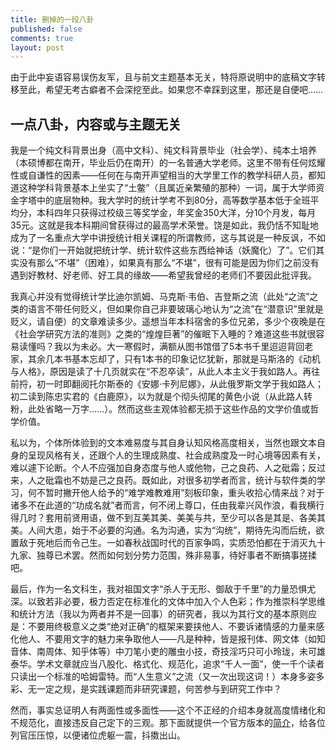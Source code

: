 ```yaml
---
title: 删掉的一段八卦
published: false
comments: true
layout: post
---
```


由于此中妄语容易误伤友军，且与前文主题基本无关，特将原说明中的底稿文字转移至此，希望无考古癖者不会深挖至此。如果您不幸踩到这里，那还是自便吧……


## 一点八卦，内容或与主题无关


我是一个纯文科背景出身（高中文科）、纯文科背景毕业（社会学）、纯本土培养（本硕博都在南开，毕业后仍在南开）的一名普通大学老师。这里不带有任何炫耀性或自谦性的因素——任何在与南开声望相当的大学里工作的教学科研人员，都知道这种学科背景基本上坐实了“土鳖”（且属近亲繁殖的那种）一词，属于大学师资金字塔中的底层物种。我大学时的统计学考不到80分，高等数学基本低于全班平均分，本科四年只获得过校级三等奖学金，年奖金350大洋，分10个月发，每月35元。这就是我本科期间曾获得过的最高学术荣誉。饶是如此，我仍恬不知耻地成为了一名重点大学中讲授统计相关课程的所谓教师，这与其说是一种反讽，不如说：“是你们一开始就把统计学、统计软件这些东西给神话（妖魔化）了”。它们其实没有那么“不堪”（困难），如果真有那么“不堪”，很有可能是因为你们之前没有遇到好教材、好老师、好工具的缘故——希望我曾经的老师们不要因此批评我。

我真心并没有觉得统计学比迪尔凯姆、马克斯·韦伯、吉登斯之流（此处“之流”之类的语言不带任何贬义，但如果你自己非要玻璃心地认为“之流”在“潜意识”里就是贬义，请自便）的文章难读多少。遥想当年本科宿舍的多位兄弟，多少个夜晚是在《社会学研究方法的准则》之类的“煌煌巨著”的催眠下入睡的？难道这些书就很容易读懂吗？我以为未必。大一寒假时，满额从图书馆借了5本书千里迢迢背回老家，其余几本书基本忘却了，只有1本书的印象记忆犹新，那就是马斯洛的《动机与人格》，原因是读了十几页就实在“不忍卒读”，从此人本主义于我如路人。再往前捋，初一时即翻阅托尔斯泰的《安娜·卡列尼娜》，从此俄罗斯文学于我如路人；初二读到陈忠实君的《白鹿原》，以为就是个彻头彻尾的黄色小说（从此路人转粉，此处省略一万字……）。然而这些主观体验都无损于这些作品的文学价值或哲学价值。

私以为，个体所体验到的文本难易度与其自身认知风格高度相关，当然也跟文本自身的呈现风格有关，还跟个人的生理成熟度、社会成熟度及一时心境等因素有关，难以遽下论断。个人不应强加自身态度与他人或他物，己之良药、人之砒霜；反过来，人之砒霜也不妨是己之良药。既如此，对很多初学者而言，统计与软件类的学习，何不暂时撇开他人给予的“难学难教难用”刻板印象，重头收拾心情来战？对于诸多不在此道的“功成名就”者而言，何不闭上尊口，任由我辈兴风作浪，看我横行得几时？套用前贤用语，做不到互美其美、美美与共，至少可以各是其是、各美其美。人间大患，始于不必要的沟通。名为沟通，实为“沟统”，期待先沟而后统，欲置敌于死地后而令己生。一如春秋战国时代的百家争鸣，实质恐怕都在于消灭九十九家、独尊已术罢。然而如何划分势力范围，殊非易事，待好事者不断搞事搓揉吧。

最后，作为一名文科生，我对祖国文字“杀人于无形、御敌于千里”的力量恐惧尤深。以致若非必要，极力否定在标准化的文体中加入个人色彩；作为推崇科学思维和统计方法（我以为两者并不是一回事）的研究者，我以为其行文的基本原则应是：不要用终极意义之类“绝对正确”的框架来要挟他人、不要诉诸情感的力量来感化他人、不要用文字的魅力来争取他人——凡是种种，皆是报刊体、网文体（如知音体、南周体、知乎体等）中刀笔小吏的雕虫小技，奇技淫巧只可小玲珑，未可雄泰华。学术文章就应当八股化、格式化、规范化，追求“千人一面”，使一千个读者只读出一个标准的哈姆雷特。而“人生意义”之流（又一次出现这词！）本身多姿多彩、无一定之规，是实践课题而非研究课题，何苦参与到研究工作中？

然而，事实总证明人有两面性或多面性——这个不正经的介绍本身就高度情绪化和不规范化，直接违反自己定下的三观。那下面就提供一个官方版本的[简介](https://github.com/xkdog/xkdog.github.io/edit/master/_posts/2017-03-30-StatsUsingR.md)，给各位列官压压惊，以便诸位虎躯一震，抖擞出山。
